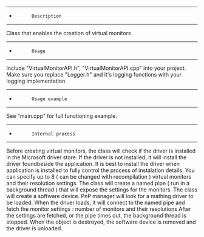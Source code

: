 *********************************************
* 			Description
*********************************************
Class that enables the creation of virtual monitors


*********************************************
* 			Usage
*********************************************
Include "VirtualMonitorAPI.h", "VirtualMonitorAPI.cpp" into your project.
Make sure you replace "Logger.h" and it's logging functions with your logging implementation

*********************************************
* 			Usage example
*********************************************
See "main.cpp" for full functioning example.


*********************************************
* 			Internal process
*********************************************
Before creating virtual monitors, the class will check if the driver is installed in the Microsoft driver store.
If the driver is not installed, it will install the driver foundbeside the application. 
It is best to install the driver when application is installed to fully control the process of instalation details.
You can specify up to 8 ( can be changed with recompilation ) virtual monitors and their resolution settings.
The class will create a named pipe ( run in a background thread ) that will expose the settings for the monitors.
The class will create a software device. PnP manager will look for a mathing driver to be loaded.
When the driver loads, it will connect to the named pipe and fetch the monitor settings : number of monitors and their resolutions
After the settings are fetched, or the pipe times out, the background thread is stopped.
When the object is destroyed, the software device is removed and the driver is unloaded.